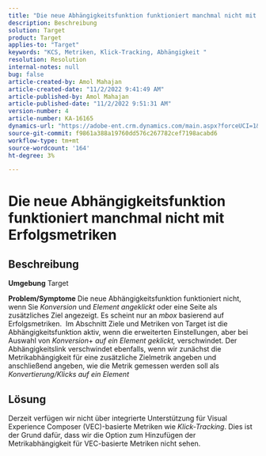 ```yaml
---
title: "Die neue Abhängigkeitsfunktion funktioniert manchmal nicht mit Erfolgsmetriken."
description: Beschreibung
solution: Target
product: Target
applies-to: "Target"
keywords: "KCS, Metriken, Klick-Tracking, Abhängigkeit "
resolution: Resolution
internal-notes: null
bug: false
article-created-by: Amol Mahajan
article-created-date: "11/2/2022 9:41:49 AM"
article-published-by: Amol Mahajan
article-published-date: "11/2/2022 9:51:31 AM"
version-number: 4
article-number: KA-16165
dynamics-url: "https://adobe-ent.crm.dynamics.com/main.aspx?forceUCI=1&pagetype=entityrecord&etn=knowledgearticle&id=cc51a58e-925a-ed11-9561-6045bd006a22"
source-git-commit: f9861a388a19760dd576c267782cef7198acabd6
workflow-type: tm+mt
source-wordcount: '164'
ht-degree: 3%

---
```


# Die neue Abhängigkeitsfunktion funktioniert manchmal nicht mit Erfolgsmetriken

## Beschreibung

<b>Umgebung</b>
Target


<b>Problem/Symptome</b>
Die neue Abhängigkeitsfunktion funktioniert nicht, wenn Sie *Konversion* und *Element angeklickt* oder eine Seite als zusätzliches Ziel angezeigt. Es scheint nur an *mbox* basierend auf Erfolgsmetriken. 
Im Abschnitt Ziele und Metriken von Target ist die Abhängigkeitsfunktion aktiv, wenn die erweiterten Einstellungen, aber bei Auswahl von *Konversion*+ *auf ein Element geklickt,* verschwindet. Der Abhängigkeitslink verschwindet ebenfalls, wenn wir zunächst die Metrikabhängigkeit für eine zusätzliche Zielmetrik angeben und anschließend angeben, wie die Metrik gemessen werden soll als *Konvertierung/Klicks auf ein Element*


## Lösung


Derzeit verfügen wir nicht über integrierte Unterstützung für Visual Experience Composer (VEC)-basierte Metriken wie *Klick-Tracking*. Dies ist der Grund dafür, dass wir die Option zum Hinzufügen der Metrikabhängigkeit für VEC-basierte Metriken nicht sehen.
